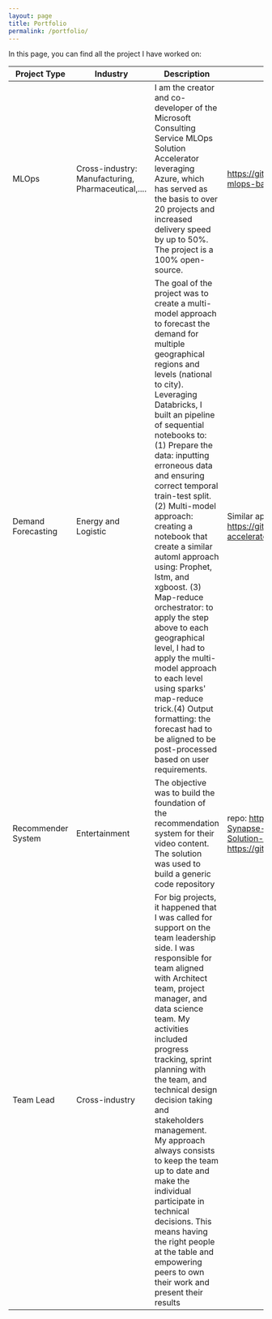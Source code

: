 ```yaml
---
layout: page
title: Portfolio
permalink: /portfolio/
---
```


In this page, you can find all the project I have worked on:

| Project Type | Industry | Description | link |
|------------|----------|-------------|------|
| MLOps | Cross-industry: Manufacturing, Pharmaceutical,....| I am the creator and co-developer of the Microsoft Consulting Service MLOps Solution Accelerator leveraging Azure, which has served as the basis to over 20 projects and increased delivery speed by up to 50%. The project is a 100% open-source.| https://github.com/microsoft/dstoolkit-mlops-base |
| Demand Forecasting | Energy and Logistic | The goal of the project was to create a multi-model approach to forecast the demand for multiple geographical regions and levels (national to city). Leveraging Databricks, I built an pipeline of sequential notebooks to: (1) Prepare the data: inputting erroneous data and ensuring correct temporal train-test split.(2) Multi-model approach: creating a notebook that create a similar automl approach using: Prophet, lstm, and xgboost. (3) Map-reduce orchestrator: to apply the step above to each geographical level, I had to apply the multi-model approach to each level using sparks' map-reduce trick.(4) Output formatting: the forecast had to be aligned to be post-processed based on user requirements. | Similar approach: https://github.com/microsoft/solution-accelerator-many-models |
| Recommender System | Entertainment | The objective was to build the foundation of the recommendation system for their video content. The solution was used to build a generic code repository | repo: https://github.com/microsoft/Azure-Synapse-Content-Recommendations-Solution-Accelerator, resources: https://github.com/microsoft/recommenders |
| Team Lead | Cross-industry | For big projects, it happened that I was called for support on the team leadership side. I was responsible for team aligned with Architect team, project manager, and data science team. My activities included progress tracking, sprint planning with the team, and technical design decision taking and stakeholders management. My approach always consists to keep the team up to date and make the individual participate in technical decisions. This means having the right people at the table and empowering peers to own their work and present their results |